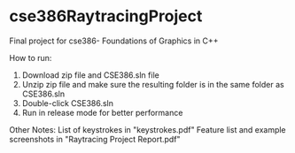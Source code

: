 # cse386RaytracingProject
Final project for cse386- Foundations of Graphics in C++

How to run:
  1. Download zip file and CSE386.sln file
  2. Unzip zip file and make sure the resulting folder is in the same folder as CSE386.sln
  3. Double-click CSE386.sln
  4. Run in release mode for better performance

Other Notes:
List of keystrokes in "keystrokes.pdf"
Feature list and example screenshots in "Raytracing Project Report.pdf"
